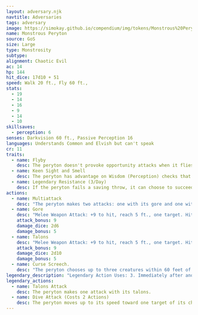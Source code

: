 ```yaml
---
layout: adversary.njk
navtitle: Adversaries
tags: adversary
image: https://simokay.github.io/compendium/img/tokens/Monstrous%20Peryton.png
name: Monstrous Peryton
source: GoS
size: Large
type: Monstrosity
subtype: 
alignment: Chaotic Evil
ac: 14
hp: 144
hit_dice: 17d10 + 51
speed: Walk 20 ft., Fly 60 ft.,
stats:
  - 19
  - 14
  - 16
  - 9
  - 14
  - 10
skillsaves:
  - perception: 6
senses: Darkvision 60 ft., Passive Perception 16
languages: Understands Common and Elvish but can't speak
cr: 11
traits:
  - name: Flyby
    desc: The peryton doesn't provoke opportunity attacks when it flies out of an enemy's reach.
  - name: Keen Sight and Smell
    desc: The peryton has advantage on Wisdom (Perception) checks that rely on sight or smell
  - name: Legendary Resistance (3/Day)
    desc: If the peryton fails a saving throw, it can choose to succeed instead.
actions:
  - name: Multiattack
    desc: "The peryton makes two attacks: one with its gore and one with its talons."
  - name: Gore
    desc: "Melee Weapon Attack: +9 to hit, reach 5 ft., one target. Hit: 12 (2d6 + 5) piercing damage."
    attack_bonus: 9
    damage_dice: 2d6
    damage_bonus: 5
  - name: Talons
    desc: "Melee Weapon Attack: +9 to hit, reach 5 ft., one target. Hit: 16 (2d10 + 5) slashing damage."
    attack_bonus: 9
    damage_dice: 2d10
    damage_bonus: 5
  - name: Curse Screech.
    desc: "The peryton chooses up to three creatures within 60 feet of it that it can see. Each creature must succeed on a DC 14 Wisdom saving throw or become cursed. While cursed, whenever the creature makes an attack roll, an ability check, or a saving throw, it must roll a d4 and subtract that number from the roll. A cursed creature can repeat this saving throw at the end of each of its turns, ending the effect on itself with a success. A creature that succeeds on this saving throw is immune to this peryton's Screech for 24 hours."
legendary_description: "Legendary Action Uses: 3. Immediately after another creature's turn, The monstrous peryton can expend a use to take one of the following actions. The monstrous peryton regains all expended uses at the start of each of its turns."
legendary_actions:
  - name: Talons Attack
    desc: The peryton makes one attack with its talons.
  - name: Dive Attack (Costs 2 Actions)
    desc: The peryton moves up to its speed toward one target of its choosing. It then makes a gore attack that deals an extra 9 (2d8) piercing damage on a hit.
---
```



